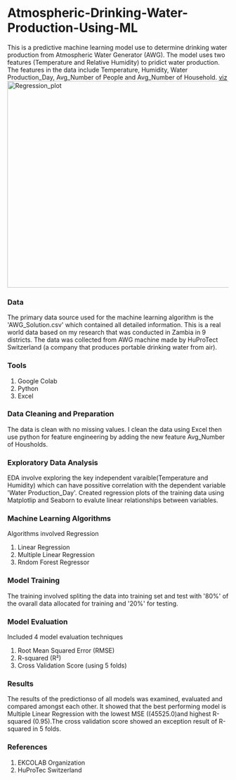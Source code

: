 # Atmospheric-Drinking-Water-Production-Using-ML
This is a predictive machine learning model use to determine drinking water production from Atmospheric Water Generator (AWG). The model uses two features (Temperature and Relative Humidity) to pridict water production.
The features in the data include Temperature, Humidity, Water Production_Day, Avg_Number of People and Avg_Number of Household.
[viz](RegressionPlot)
<img width="1246" height="470" alt="Regression_plot" src="https://github.com/user-attachments/assets/543296e0-a848-402f-8ae5-c9bbcb48d2e5" />


### Data
The primary data source used for the machine learning algorithm is the 'AWG_Solution.csv' which contained all detailed information. This is a real world data based on my research that was conducted in Zambia in 9 districts. The data was collected from AWG machine made by HuProTect Switzerland (a company that produces portable drinking water from air).

### Tools
1) Google Colab
2) Python
3) Excel

### Data Cleaning and Preparation
The data is clean with no missing values. I clean the data using Excel then use python for feature engineering by adding the new feature Avg_Number of Housholds.

### Exploratory Data Analysis
EDA involve exploring the key independent varaible(Temperature and Humidity) which can have possitive correlation  with the dependent variable 'Water Production_Day'.
Created regression plots of the training data using Matplotlip and Seaborn to evalute linear relationships between variables.

### Machine Learning Algorithms
Algorithms involved Regression
1) Linear Regression
2) Multiple Linear Regression
3) Rndom Forest Regressor

### Model Training
The training involved spliting the data into training set and test with '80%' of the ovarall data allocated for training and '20%' for testing.

### Model Evaluation
Included 4 model evaluation techniques
1) Root Mean Squared Error (RMSE)
2) R-squared (R²)
3) Cross Validation Score (using 5 folds)

### Results
The results of the predictionso of all models was examined, evaluated and compared amongst each other. It showed that the best performing model is Multiple Linear Regression with the lowest MSE ((45525.0)and highest R-squared (0.95).The cross validation score showed an exception result of R-squared in 5 folds.

### References
1) EKCOLAB Organization
2) HuProTec Switzerland
